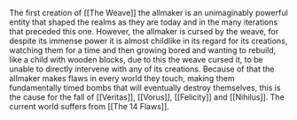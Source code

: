 The first creation of [[The Weave]] the allmaker is an unimaginably powerful entity that shaped the realms as they are today and in the many iterations that preceded this one. However, the allmaker is cursed by the weave, for despite its immense power it is almost childlike in its regard for its creations, watching them for a time and then growing bored and wanting to rebuild, like a child with wooden blocks, due to this the weave cursed it, to be unable to directly intervene with any of its creations. Because of that the allmaker makes flaws in every world they touch, making them fundamentally timed bombs that will eventually destroy themselves, this is the cause for the fall of [[Veritas]], [[Vorus]], [[Felicity]] and [[Nihilus]]. The current world suffers from [[The 14 Flaws]].